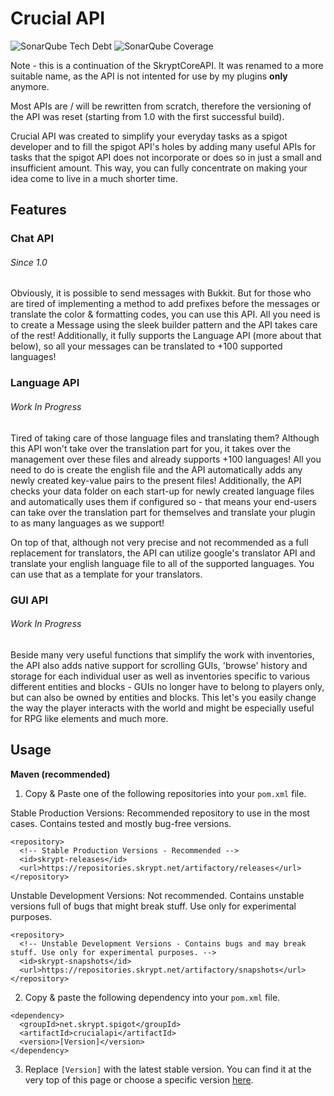 # Crucial API
![SonarQube Tech Debt](https://img.shields.io/sonar/https/ccq.skrypt.net/crucialapi/tech_debt.svg?style=for-the-badge)
![SonarQube Coverage](https://img.shields.io/sonar/http/ccq.skrypt.net/crucialapi/coverage.svg?style=for-the-badge)

Note - this is a continuation of the SkryptCoreAPI. It was renamed to a more suitable name, as the API is not intented for use by my plugins **only** anymore.

Most APIs are / will be rewritten from scratch, therefore the versioning of the API was reset (starting from 1.0 with the first successful build).

Crucial API was created to simplify your everyday tasks as a spigot developer and to fill the spigot API's holes by adding many useful APIs for tasks that the spigot API does not incorporate or does so in just a small and insufficient amount.
This way, you can fully concentrate on making your idea come to live in a much shorter time.

## Features
### Chat API
###### Since 1.0
Obviously, it is possible to send messages with Bukkit. But for those who are tired of implementing a method to add prefixes before the messages or translate the color & formatting codes, you can use this API. All you need is to create a Message using the sleek builder pattern and the API takes care of the rest! Additionally, it fully supports the Language API (more about that below), so all your messages can be translated to +100 supported languages!

### Language API
###### Work In Progress
Tired of taking care of those language files and translating them? Although this API won't take over the translation part for you, it takes over the management over these files and already supports +100 languages! All you need to do is create the english file and the API automatically adds any newly created key-value pairs to the present files! Additionally, the API checks your data folder on each start-up for newly created language files and automatically uses them if configured so - that means your end-users can take over the translation part for themselves and translate your plugin to as many languages as we support!

On top of that, although not very precise and not recommended as a full replacement for translators, the API can utilize google's translator API and translate your english language file to all of the supported languages. You can use that as a template for your translators.

### GUI API
###### Work In Progress
Beside many very useful functions that simplify the work with inventories, the API also adds native support for scrolling GUIs, 'browse' history and storage for each individual user as well as inventories specific to various different entities and blocks - GUIs no longer have to belong to players only, but can also be owned by entities and blocks. This let's you easily change the way the player interacts with the world and might be especially useful for RPG like elements and much more.

## Usage
**Maven (recommended)**
1. Copy & Paste one of the following repositories into your `pom.xml` file.

Stable Production Versions:
Recommended repository to use in the most cases. Contains tested and mostly bug-free versions.
```maven
<repository>
  <!-- Stable Production Versions - Recommended -->
  <id>skrypt-releases</id>
  <url>https://repositories.skrypt.net/artifactory/releases</url>
</repository>
```
Unstable Development Versions:
Not recommended. Contains unstable versions full of bugs that might break stuff. Use only for experimental purposes.
```maven
<repository>
  <!-- Unstable Development Versions - Contains bugs and may break stuff. Use only for experimental purposes. -->
  <id>skrypt-snapshots</id>
  <url>https://repositories.skrypt.net/artifactory/snapshots</url>
</repository>
```

2. Copy & paste the following dependency into your `pom.xml` file.
```maven
<dependency>
  <groupId>net.skrypt.spigot</groupId>
  <artifactId>crucialapi</artifactId>
  <version>[Version]</version>
</dependency>
```
3. Replace `[Version]` with the latest stable version. You can find it at the very top of this page or choose a specific version [here](https://repositories.skrypt.net/artifactory/releases).
